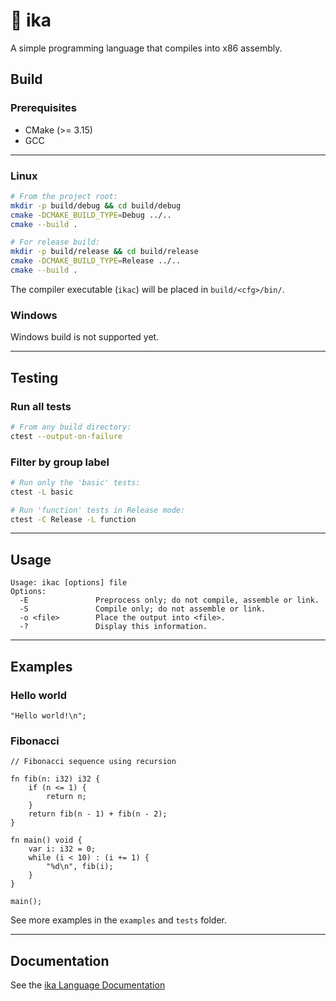 # 🦑 ika

A simple programming language that compiles into x86 assembly.

## Build

### Prerequisites

* CMake (>= 3.15)
* GCC

---

### Linux

```bash
# From the project root:
mkdir -p build/debug && cd build/debug
cmake -DCMAKE_BUILD_TYPE=Debug ../..
cmake --build .

# For release build:
mkdir -p build/release && cd build/release
cmake -DCMAKE_BUILD_TYPE=Release ../..
cmake --build .
```
The compiler executable (`ikac`) will be placed in `build/<cfg>/bin/`.

### Windows

Windows build is not supported yet.

---

## Testing

### Run all tests

```bash
# From any build directory:
ctest --output-on-failure
```

### Filter by group label

```bash
# Run only the 'basic' tests:
ctest -L basic

# Run 'function' tests in Release mode:
ctest -C Release -L function
```

---

## Usage
```
Usage: ikac [options] file
Options:
  -E               Preprocess only; do not compile, assemble or link.
  -S               Compile only; do not assemble or link.
  -o <file>        Place the output into <file>.
  -?               Display this information.
```

---

## Examples

### Hello world
```zig
"Hello world!\n";
```

### Fibonacci
```zig
// Fibonacci sequence using recursion

fn fib(n: i32) i32 {
    if (n <= 1) {
        return n;
    }
    return fib(n - 1) + fib(n - 2);
}

fn main() void {
    var i: i32 = 0;
    while (i < 10) : (i += 1) {
        "%d\n", fib(i);
    }
}

main();
```

See more examples in the `examples` and `tests` folder.

---

## Documentation

See the [ika Language Documentation](doc.md)
